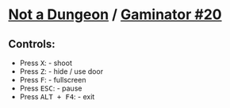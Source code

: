 # [Not a Dungeon](https://gamin.me/entries/723) / [Gaminator #20](https://gamin.me/compos/gaminator/20)
 
## Controls: 
* Press <kbd>X</kbd>: - shoot
* Press <kbd>Z</kbd>: - hide / use door
* Press <kbd>F</kbd>: - fullscreen
* Press <kbd>ESC</kbd>: - pause
* Press <kbd>ALT + F4</kbd>: - exit
